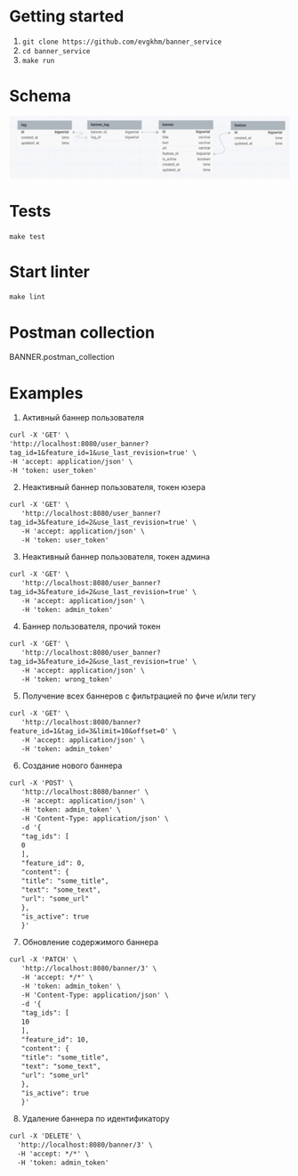 # Getting started
1. `git clone https://github.com/evgkhm/banner_service`
2. `cd banner_service`
3. `make run`

# Schema
![Alt-текст](schema.png "Schema")

# Tests
`make test`

# Start linter
`make lint`

# Postman collection
BANNER.postman_collection

# Examples
1. Активный баннер пользователя
```
curl -X 'GET' \
'http://localhost:8080/user_banner?tag_id=1&feature_id=1&use_last_revision=true' \
-H 'accept: application/json' \
-H 'token: user_token'
```

2. Неактивный баннер пользователя, токен юзера
```
curl -X 'GET' \
   'http://localhost:8080/user_banner?tag_id=3&feature_id=2&use_last_revision=true' \
   -H 'accept: application/json' \
   -H 'token: user_token'
```

3. Неактивный баннер пользователя, токен админа
```
curl -X 'GET' \
   'http://localhost:8080/user_banner?tag_id=3&feature_id=2&use_last_revision=true' \
   -H 'accept: application/json' \
   -H 'token: admin_token'
```

4. Баннер пользователя, прочий токен
```
curl -X 'GET' \
   'http://localhost:8080/user_banner?tag_id=3&feature_id=2&use_last_revision=true' \
   -H 'accept: application/json' \
   -H 'token: wrong_token'
```
5. Получение всех баннеров с фильтрацией по фиче и/или тегу
```
curl -X 'GET' \
   'http://localhost:8080/banner?feature_id=1&tag_id=3&limit=10&offset=0' \
   -H 'accept: application/json' \
   -H 'token: admin_token'
```
6. Создание нового баннера
```
curl -X 'POST' \
   'http://localhost:8080/banner' \
   -H 'accept: application/json' \
   -H 'token: admin_token' \
   -H 'Content-Type: application/json' \
   -d '{
   "tag_ids": [
   0
   ],
   "feature_id": 0,
   "content": {
   "title": "some_title",
   "text": "some_text",
   "url": "some_url"
   },
   "is_active": true
   }'
```
7. Обновление содержимого баннера
```
curl -X 'PATCH' \
   'http://localhost:8080/banner/3' \
   -H 'accept: */*' \
   -H 'token: admin_token' \
   -H 'Content-Type: application/json' \
   -d '{
   "tag_ids": [
   10
   ],
   "feature_id": 10,
   "content": {
   "title": "some_title",
   "text": "some_text",
   "url": "some_url"
   },
   "is_active": true
   }'
```
8. Удаление баннера по идентификатору
```
curl -X 'DELETE' \
  'http://localhost:8080/banner/3' \
  -H 'accept: */*' \
  -H 'token: admin_token'
```